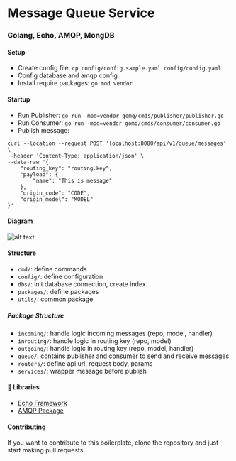 # Message Queue Service
### Golang, Echo, AMQP, MongDB

#### Setup
* Create config file: `cp config/config.sample.yaml config/config.yaml`
* Config database and amqp config
* Install require packages: `go mod vendor`

#### Startup
* Run Publisher: `go run -mod=vendor gomq/cmds/publisher/publisher.go`
* Run Consumer: `go run -mod=vendor gomq/cmds/consumer/consumer.go`
* Publish message:
```
curl --location --request POST 'localhost:8080/api/v1/queue/messages' \
--header 'Content-Type: application/json' \
--data-raw '{
    "routing_key": "routing.key",
    "payload": {
        "name": "This is message"
    },
    "origin_code": "CODE",
    "origin_model": "MODEL"
}'
```

#### Diagram
![alt text](https://imgur.com/NXuvQLG.jpg "Repository Pattern")


#### Structure
* `cmd/`: define commands
* `config/`: define configuration
* `dbs/`: init database connection, create index
* `packages/`: define packages
* `utils/`: common package

##### Package Structure
* `incoming/`: handle logic incoming messages (repo, model, handler)
* `inrouting/`: handle logic in routing key (repo, model)
* `outgoing/`: handle logic in routing key (repo, model, handler)
* `queue/`: contains publisher and consumer to send and receive messages
* `routers/`: define api url, request body, params
* `services/`: wrapper message before publish

#### 📙 Libraries
- [Echo Framework](https://echo.labstack.com/)
- [AMQP Package](https://godoc.org/github.com/streadway/amqp)

#### Contributing
If you want to contribute to this boilerplate, clone the repository and just start making pull requests.
